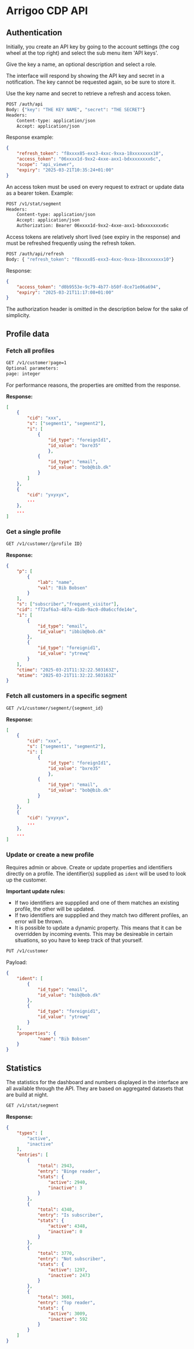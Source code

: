 # Arrigoo CDP API

## Authentication

Initially, you create an API key by going to the account settings (the cog wheel at the top right) and select the sub menu item 'API keys'.

Give the key a name, an optional description and select a role.

The interface will respond by showing the API key and secret in a notification. The key cannot be requested again, so be sure to store it.

Use the key name and secret to retrieve a refresh and access token.

```bash
POST /auth/api
Body: {"key": "THE KEY NAME", "secret": "THE SECRET"}
Headers:
    Content-type: application/json
    Accept: application/json
```

Response example:

```json
{
    "refresh_token": "f8xxxx85-exx3-4xxc-9xxa-18xxxxxxxx10",
    "access_token": "06xxxx1d-9xx2-4xxe-axx1-bdxxxxxxxx6c",
    "scope": "api_viewer",
    "expiry": "2025-03-21T10:35:24+01:00"
}
```

An access token must be used on every request to extract or update data as a bearer token. Example:

```bash
POST /v1/stat/segment
Headers:
    Content-type: application/json
    Accept: application/json
    Authorization: Bearer 06xxxx1d-9xx2-4xxe-axx1-bdxxxxxxxx6c
```

Access tokens are relatively short lived (see expiry in the response) and must be refreshed frequently using the refresh token.

```bash
POST /auth/api/refresh
Body: { "refresh_token": "f8xxxx85-exx3-4xxc-9xxa-18xxxxxxxx10"}
```

Response:

```json
{
    "access_token": "d0b9553e-9c79-4b77-b50f-8ce71e06a694",
    "expiry": "2025-03-21T11:17:08+01:00"
}
```

The authorization header is omitted in the description below for the sake of simplicity.

## Profile data

### Fetch all profiles

```bash
GET /v1/customer?page=1
Optional parameters:
page: integer
```

For performance reasons, the properties are omitted from the response.

**Response:**

```json
[
    {
        "cid": "xxx",
        "s": ["segment1", "segment2"],
        "i": [
            {
                "id_type": "foreignId1",
                "id_value": "bxre35"
                },
            {
                "id_type": "email",
                "id_value": "bob@bib.dk"
            }
        ]
    },
    {
        "cid": "yxyxyx",
        ...
    },
    ...
]
```

### Get a single profile

```bash
GET /v1/customer/{profile ID}
```

**Response:**

```json
{
    "p": [
        {
            "lab": "name",
            "val": "Bib Bobsen"
        }
    ],
    "s": ["subscriber","frequent_visitor"],
    "cid": "f72af6a3-487a-41db-9ac0-d0a6ccfde14e",
    "i": [
        {
            "id_type": "email",
            "id_value": "ibbib@bob.dk"
        },
        {
            "id_type": "foreignid1",
            "id_value": "ytrewq"
        }
    ],
    "ctime": "2025-03-21T11:32:22.503163Z",
    "mtime": "2025-03-21T11:32:22.503163Z"
}
```

### Fetch all customers in a specific segment

```bash
GET /v1/customer/segment/{segment_id}
```

**Response:**

```json
[
    {
        "cid": "xxx",
        "s": ["segment1", "segment2"],
        "i": [
            {
                "id_type": "foreignId1",
                "id_value": "bxre35"
                },
            {
                "id_type": "email",
                "id_value": "bob@bib.dk"
            }
        ]
    },
    {
        "cid": "yxyxyx",
        ...
    },
    ...
]
```

### Update or create a new profile

Requires admin or above. Create or update properties and identifiers directly on a profile. The identifier(s) supplied as `ident` will be used to look up the customer.

**Important update rules:**

* If two identifiers are suppplied and one of them matches an existing profile, the other will be updated.
* If two identifiers are suppplied and they match two different profiles, an error will be thrown.
* It is possible to update a dynamic property. This means that it can be overridden by incoming events. This may be desireable in certain situations, so you have to keep track of that yourself.


```bash
PUT /v1/customer
```

Payload:

```json
{
    "ident": [
        {
            "id_type": "email",
            "id_value": "bib@bob.dk"
        },
        {
            "id_type": "foreignid1",
            "id_value": "ytrewq"
        }
    ],
    "properties": {
            "name": "Bib Bobsen"
    }
}

```

## Statistics

The statistics for the dashboard and numbers displayed in the interface are all available through the API. 
They are based on aggregated datasets that are build at night.

```bash
GET /v1/stat/segment
```

**Response:**

```json
{
    "types": [
        "active",
        "inactive"
    ],
    "entries": [
        {
            "total": 2943,
            "entry": "Binge reader",
            "stats": {
                "active": 2940,
                "inactive": 3
            }
        },
        {
            "total": 4348,
            "entry": "Is subscriber",
            "stats": {
                "active": 4348,
                "inactive": 0
            }
        },
        {
            "total": 3770,
            "entry": "Not subscriber",
            "stats": {
                "active": 1297,
                "inactive": 2473
            }
        },
        {
            "total": 3601,
            "entry": "Top reader",
            "stats": {
                "active": 3009,
                "inactive": 592
            }
        }
    ]
}
```